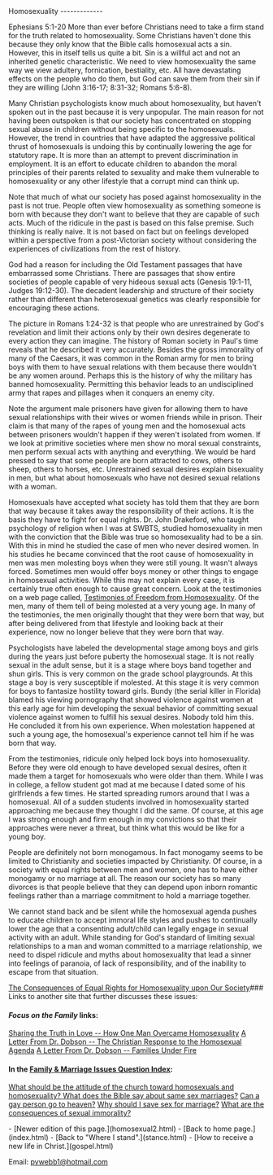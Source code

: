  <head> <title>(PVW) Homosexuality</title> <meta content="IE=9" http-equiv="X-UA-Compatible"></meta> <link href="css/page_style.css" rel="stylesheet" type="text/css"></link> </head><body><div class="page_style"> Homosexuality
-------------

 Ephesians 5:1-20
More than ever before Christians need to take a firm stand for the truth related to homosexuality. Some Christians haven't done this because they only know that the Bible calls homosexual acts a sin. However, this in itself tells us quite a bit. Sin is a willful act and not an inherited genetic characteristic. We need to view homosexuality the same way we view adultery, fornication, bestiality, etc. All have devastating effects on the people who do them, but God can save them from their sin if they are willing (John 3:16-17; 8:31-32; Romans 5:6-8).

Many Christian psychologists know much about homosexuality, but haven't spoken out in the past because it is very unpopular. The main reason for not having been outspoken is that our society has concentrated on stopping sexual abuse in children without being specific to the homosexuals. However, the trend in countries that have adapted the aggressive political thrust of homosexuals is undoing this by continually lowering the age for statutory rape. It is more than an attempt to prevent discrimination in employment. It is an effort to educate children to abandon the moral principles of their parents related to sexuality and make them vulnerable to homosexuality or any other lifestyle that a corrupt mind can think up.

Note that much of what our society has posed against homosexuality in the past is not true. People often view homosexuality as something someone is born with because they don't want to believe that they are capable of such acts. Much of the ridicule in the past is based on this false premise. Such thinking is really naive. It is not based on fact but on feelings developed within a perspective from a post-Victorian society without considering the experiences of civilizations from the rest of history.

God had a reason for including the Old Testament passages that have embarrassed some Christians. There are passages that show entire societies of people capable of very hideous sexual acts (Genesis 19:1-11, Judges 19:12-30). The decadent leadership and structure of their society rather than different than heterosexual genetics was clearly responsible for encouraging these actions.

The picture in Romans 1:24-32 is that people who are unrestrained by God's revelation and limit their actions only by their own desires degenerate to every action they can imagine. The history of Roman society in Paul's time reveals that he described it very accurately. Besides the gross immorality of many of the Caesars, it was common in the Roman army for men to bring boys with them to have sexual relations with them because there wouldn't be any women around. Perhaps this is the history of why the military has banned homosexuality. Permitting this behavior leads to an undisciplined army that rapes and pillages when it conquers an enemy city.

Note the argument male prisoners have given for allowing them to have sexual relationships with their wives or women friends while in prison. Their claim is that many of the rapes of young men and the homosexual acts between prisoners wouldn't happen if they weren't isolated from women. If we look at primitive societies where men show no moral sexual constraints, men perform sexual acts with anything and everything. We would be hard pressed to say that some people are born attracted to cows, others to sheep, others to horses, etc. Unrestrained sexual desires explain bisexuality in men, but what about homosexuals who have not desired sexual relations with a woman.

Homosexuals have accepted what society has told them that they are born that way because it takes away the responsibility of their actions. It is the basis they have to fight for equal rights. Dr. John Drakeford, who taught psychology of religion when I was at SWBTS, studied homosexuality in men with the conviction that the Bible was true so homosexuality had to be a sin. With this in mind he studied the case of men who never desired women. In his studies he became convinced that the root cause of homosexuality in men was men molesting boys when they were still young. It wasn't always forced. Sometimes men would offer boys money or other things to engage in homosexual activities. While this may not explain every case, it is certainly true often enough to cause great concern. Look at the testimonies on a web page called, [Testimonies of Freedom from Homosexuality](http://www.messiah.edu/hpages/facstaff/chase/h/testimon/index.htm). Of the men, many of them tell of being molested at a very young age. In many of the testimonies, the men originally thought that they were born that way, but after being delivered from that lifestyle and looking back at their experience, now no longer believe that they were born that way.

Psychologists have labeled the developmental stage among boys and girls during the years just before puberty the homosexual stage. It is not really sexual in the adult sense, but it is a stage where boys band together and shun girls. This is very common on the grade school playgrounds. At this stage a boy is very susceptible if molested. At this stage it is very common for boys to fantasize hostility toward girls. Bundy (the serial killer in Florida) blamed his viewing pornography that showed violence against women at this early age for him developing the sexual behavior of committing sexual violence against women to fulfill his sexual desires. Nobody told him this. He concluded it from his own experience. When molestation happened at such a young age, the homosexual's experience cannot tell him if he was born that way.

From the testimonies, ridicule only helped lock boys into homosexuality. Before they were old enough to have developed sexual desires, often it made them a target for homosexuals who were older than them. While I was in college, a fellow student got mad at me because I dated some of his girlfriends a few times. He started spreading rumors around that I was a homosexual. All of a sudden students involved in homosexuality started approaching me because they thought I did the same. Of course, at this age I was strong enough and firm enough in my convictions so that their approaches were never a threat, but think what this would be like for a young boy.

People are definitely not born monogamous. In fact monogamy seems to be limited to Christianity and societies impacted by Christianity. Of course, in a society with equal rights between men and women, one has to have either monogamy or no marriage at all. The reason our society has so many divorces is that people believe that they can depend upon inborn romantic feelings rather than a marriage commitment to hold a marriage together.

We cannot stand back and be silent while the homosexual agenda pushes to educate children to accept immoral life styles and pushes to continually lower the age that a consenting adult/child can legally engage in sexual activity with an adult. While standing for God's standard of limiting sexual relationships to a man and woman committed to a marriage relationship, we need to dispel ridicule and myths about homosexuality that lead a sinner into feelings of paranoia, of lack of responsibility, and of the inability to escape from that situation.

 [The Consequences of Equal Rights for Homosexuality upon Our Society](hs_agenda.html)### Links to another site that further discusses these issues:

#### *Focus on the Family* links:

 [Sharing the Truth in Love -- How One Man Overcame Homosexuality](http://web.archive.org/web/20010417134813/http://www.family.org/cforum/research/papers/A0002272.html)
 [A Letter From Dr. Dobson -- The Christian Response to the Homosexual Agenda](http://web.archive.org/web/20010416015012/http://www.family.org/docstudy/newsletters/a0001935.html)
 [A Letter From Dr. Dobson -- Families Under Fire](http://web.archive.org/web/20021016171852/http://www.family.org/docstudy/newsletters/a0002203.html)

#### In the [Family &amp; Marriage Issues Question Index](http://www.christiananswers.net/menu-af1.html):

[What should be the attitude of the church toward homosexuals and homosexuality?
 ](http://www.christiananswers.net/q-eden/edn-f019.html)[What does the Bible say about same sex marriages?](http://www.christiananswers.net/q-eden/edn-f018.html)
 [Can a gay person go to heaven?](http://www.christiananswers.net/q-dml/dml-y023.html)
 [Why should I save sex for marriage?](http://www.christiananswers.net/q-sum/sum-f001.html)
 [What are the consequences of sexual immorality?](http://www.christiananswers.net/q-eden/edn-f007.html)

 </div>- [Newer edition of this page.](homosexual2.html)
- [Back to home page.](index.html)
- [Back to "Where I stand".](stance.html)
- [How to receive a new life in Christ.](gospel.html)

Email: [pvwebb1@hotmail.com](mailto:pvwebb1@hotmail.com)

